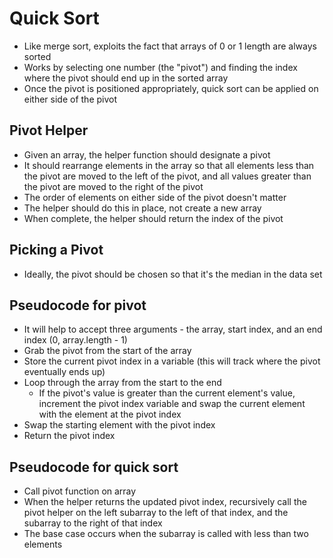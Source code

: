 # Quick Sort

-   Like merge sort, exploits the fact that arrays of 0 or 1 length are always sorted
-   Works by selecting one number (the "pivot") and finding the index where the pivot should end up in the sorted array
-   Once the pivot is positioned appropriately, quick sort can be applied on either side of the pivot

## Pivot Helper

-   Given an array, the helper function should designate a pivot
-   It should rearrange elements in the array so that all elements less than the pivot are moved to the left of the pivot, and all values greater than the pivot are moved to the right of the pivot
-   The order of elements on either side of the pivot doesn't matter
-   The helper should do this in place, not create a new array
-   When complete, the helper should return the index of the pivot

## Picking a Pivot

-   Ideally, the pivot should be chosen so that it's the median in the data set

## Pseudocode for pivot

-   It will help to accept three arguments - the array, start index, and an end index (0, array.length - 1)
-   Grab the pivot from the start of the array
-   Store the current pivot index in a variable (this will track where the pivot eventually ends up)
-   Loop through the array from the start to the end
    -   If the pivot's value is greater than the current element's value, increment the pivot index variable and swap the current element with the element at the pivot index
-   Swap the starting element with the pivot index
-   Return the pivot index

## Pseudocode for quick sort

-   Call pivot function on array
-   When the helper returns the updated pivot index, recursively call the pivot helper on the left subarray to the left of that index, and the subarray to the right of that index
-   The base case occurs when the subarray is called with less than two elements
